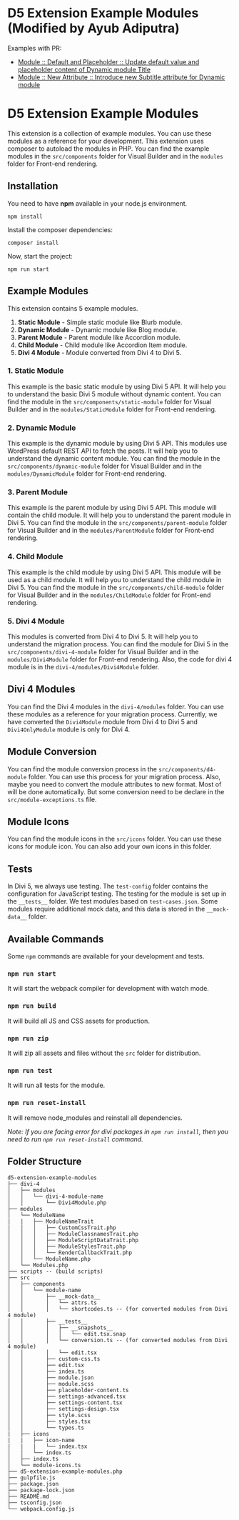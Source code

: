 # D5 Extension Example Modules (Modified by Ayub Adiputra)

Examples with PR:
- [Module :: Default and Placeholder :: Update default value and placeholder content of Dynamic module Title](https://github.com/ayubadiputra/d5-extension-example-modules/pull/1)
- [Module :: New Attribute :: Introduce new Subtitle attribute for Dynamic module](https://github.com/ayubadiputra/d5-extension-example-modules/pull/2)

# D5 Extension Example Modules
This extension is a collection of example modules. You can use these modules as a reference for your development. This extension uses composer to autoload the modules in PHP. You can find the example modules in the `src/components` folder for Visual Builder and in the `modules` folder for Front-end rendering.

## Installation
You need to have **npm** available in your node.js environment.
```
npm install
```

Install the composer dependencies:
```
composer install
```

Now, start the project:
```
npm run start
```

## Example Modules
This extension contains 5 example modules.
1. **Static Module** - Simple static module like Blurb module.
2. **Dynamic Module** - Dynamic module like Blog module.
3. **Parent Module** - Parent module like Accordion module.
4. **Child Module** - Child module like Accordion Item module.
5. **Divi 4 Module** - Module converted from Divi 4 to Divi 5.

### 1. Static Module
This example is the basic static module by using Divi 5 API. It will help you to understand the basic Divi 5 module without dynamic content. You can find the module in the `src/components/static-module` folder for Visual Builder and in the `modules/StaticModule` folder for Front-end rendering.

### 2. Dynamic Module
This example is the dynamic module by using Divi 5 API. This modules use WordPress default REST API to fetch the posts. It will help you to understand the dynamic content module. You can find the module in the `src/components/dynamic-module` folder for Visual Builder and in the `modules/DynamicModule` folder for Front-end rendering.

### 3. Parent Module
This example is the parent module by using Divi 5 API. This module will contain the child module. It will help you to understand the parent module in Divi 5. You can find the module in the `src/components/parent-module` folder for Visual Builder and in the `modules/ParentModule` folder for Front-end rendering.

### 4. Child Module
This example is the child module by using Divi 5 API. This module will be used as a child module. It will help you to understand the child module in Divi 5. You can find the module in the `src/components/child-module` folder for Visual Builder and in the `modules/ChildModule` folder for Front-end rendering.

### 5. Divi 4 Module
This modules is converted from Divi 4 to Divi 5. It will help you to understand the migration process. You can find the module for Divi 5 in the `src/components/divi-4-module` folder for Visual Builder and in the `modules/Divi4Module` folder for Front-end rendering. Also, the code for divi 4 module is in the `divi-4/modules/Divi4Module` folder.

## Divi 4 Modules
You can find the Divi 4 modules in the `divi-4/modules` folder. You can use these modules as a reference for your migration process. Currently, we have converted the `Divi4Module` module from Divi 4 to Divi 5 and `Divi4OnlyModule` module is only for Divi 4.

## Module Conversion
You can find the module conversion process in the `src/components/d4-module` folder. You can use this process for your migration process. Also, maybe you need to convert the module attributes to new format. Most of will be done automatically. But some conversion need to be declare in the `src/module-exceptions.ts` file.

## Module Icons
You can find the module icons in the `src/icons` folder. You can use these icons for module icon. You can also add your own icons in this folder.

## Tests
In Divi 5, we always use testing. The `test-config` folder contains the configuration for JavaScript testing. The testing for the module is set up in the `__tests__` folder. We test modules based on `test-cases.json`. Some modules require additional mock data, and this data is stored in the `__mock-data__` folder.

## Available Commands
Some `npm` commands are available for your development and tests.

### `npm run start`
It will start the webpack compiler for development with watch mode.

### `npm run build`
It will build all JS and CSS assets for production.

### `npm run zip`
It will zip all assets and files without the `src` folder for distribution.

### `npm run test`
It will run all tests for the module.

### `npm run reset-install`
It will remove node_modules and reinstall all dependencies.

_Note: If you are facing error for divi packages in `npm run install`, then you need to run `npm run reset-install` command._


## Folder Structure
```
d5-extension-example-modules
├── divi-4
│   ├── modules
│   │   └── divi-4-module-name
│   │       └── Divi4Module.php
├── modules
│   └── ModuleName
|   |   ├── ModuleNameTrait
│   │   │   ├── CustomCssTrait.php
│   │   │   ├── ModuleClassnamesTrait.php
│   │   │   ├── ModuleScriptDataTrait.php
│   │   │   ├── ModuleStylesTrait.php
│   │   │   └── RenderCallbackTrait.php
│   │   └── ModuleName.php
│   └── Modules.php
├── scripts -- (build scripts)
├── src
│   ├── components
│   │   └── module-name
│   │       ├── __mock-data__
│   │       │   └── attrs.ts
│   │       │   └── shortcodes.ts -- (for converted modules from Divi 4 module)
│   │       ├── __tests__
│   │       │   ├── __snapshots__
│   │       │   │   └── edit.tsx.snap
│   │       │   └── conversion.ts -- (for converted modules from Divi 4 module)
│   │       │   └── edit.tsx
│   │       ├── custom-css.ts
│   │       ├── edit.tsx
│   │       ├── index.ts
│   │       ├── module.json
│   │       ├── module.scss
│   │       ├── placeholder-content.ts
│   │       ├── settings-advanced.tsx
│   │       ├── settings-content.tsx
│   │       ├── settings-design.tsx
│   │       ├── style.scss
│   │       ├── styles.tsx
│   │       └── types.ts
|   ├── icons
|   |   ├── icon-name
|   |   |   └── index.tsx
│   │   └── index.ts
│   ├── index.ts
│   └── module-icons.ts
├── d5-extension-example-modules.php
├── gulpfile.js
├── package.json
├── package-lock.json
├── README.md
├── tsconfig.json
└── webpack.config.js
```
